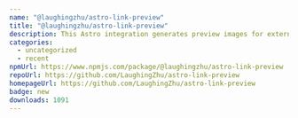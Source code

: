 ```yaml
---
name: "@laughingzhu/astro-link-preview"
title: "@laughingzhu/astro-link-preview"
description: This Astro integration generates preview images for external links.
categories:
  - uncategorized
  - recent
npmUrl: https://www.npmjs.com/package/@laughingzhu/astro-link-preview
repoUrl: https://github.com/LaughingZhu/astro-link-preview
homepageUrl: https://github.com/LaughingZhu/astro-link-preview
badge: new
downloads: 1091
---
```

